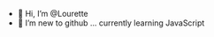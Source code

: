 - 👋 Hi, I’m @Lourette
- 🌱 I’m new to github  ... currently learning JavaScript

<!---
Lourette/Lourette is a ✨ special ✨ repository because its `README.md` (this file) appears on your GitHub profile.
You can click the Preview link to take a look at your changes.
--->
